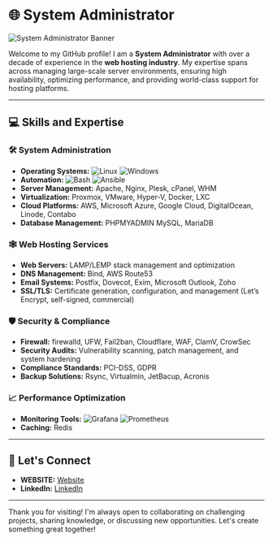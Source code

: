 # 🌐 System Administrator

![System Administrator Banner](https://lskala.top/wp-content/uploads/2024/09/server.jpg)

Welcome to my GitHub profile! I am a **System Administrator** with over a decade of experience in the **web hosting industry**. My expertise spans across managing large-scale server environments, ensuring high availability, optimizing performance, and providing world-class support for hosting platforms.

---

## 💻 Skills and Expertise

### 🛠 System Administration
- **Operating Systems:** ![Linux](https://img.shields.io/badge/Linux-CC0000?style=flat&logo=linux&logoColor=white) ![Windows](https://img.shields.io/badge/Windows-0078D6?style=flat&logo=windows&logoColor=white)
- **Automation:** ![Bash](https://img.shields.io/badge/Bash-4EAA25?style=flat&logo=gnu-bash&logoColor=white) ![Ansible](https://img.shields.io/badge/Ansible-EE0000?style=flat&logo=ansible&logoColor=white)
- **Server Management:** Apache, Nginx, Plesk, cPanel, WHM
- **Virtualization:** Proxmox, VMware, Hyper-V, Docker, LXC
- **Cloud Platforms:** AWS, Microsoft Azure, Google Cloud, DigitalOcean, Linode, Contabo
- **Database Management:** PHPMYADMIN MySQL, MariaDB

### 🕸 Web Hosting Services
- **Web Servers:** LAMP/LEMP stack management and optimization
- **DNS Management:** Bind, AWS Route53
- **Email Systems:** Postfix, Dovecot, Exim, Microsoft Outlook, Zoho
- **SSL/TLS:** Certificate generation, configuration, and management (Let’s Encrypt, self-signed, commercial)

### 🛡 Security & Compliance
- **Firewall:** firewalld, UFW, Fail2ban, Cloudflare, WAF, ClamV, CrowSec
- **Security Audits:** Vulnerability scanning, patch management, and system hardening
- **Compliance Standards:** PCI-DSS, GDPR
- **Backup Solutions:** Rsync, Virtualmin, JetBacup, Acronis

### 📈 Performance Optimization
- **Monitoring Tools:** ![Grafana](https://img.shields.io/badge/Grafana-F46800?style=flat&logo=grafana&logoColor=white) ![Prometheus](https://img.shields.io/badge/Prometheus-E6522C?style=flat&logo=prometheus&logoColor=white)
- **Caching:** Redis
---

## 🤝 Let's Connect
- **WEBSITE:** [Website](https://lskala.top/)
- **LinkedIn:** [LinkedIn](https://www.linkedin.com/in/klsanjoh)

---

Thank you for visiting! I'm always open to collaborating on challenging projects, sharing knowledge, or discussing new opportunities. Let's create something great together!
